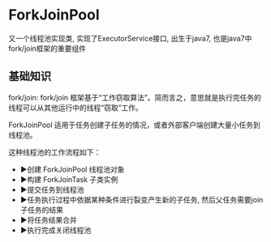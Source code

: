 # ForkJoinPool 
又一个线程池实现类, 实现了ExecutorService接口, 出生于java7, 也是java7中fork/join框架的重要组件

## 基础知识

fork/join: fork/join 框架基于“工作窃取算法”。简而言之，意思就是执行完任务的线程可以从其他运行中的线程“窃取”工作。

ForkJoinPool 适用于任务创建子任务的情况，或者外部客户端创建大量小任务到线程池。

这种线程池的工作流程如下：

- ►创建 ForkJoinPool 线程池对象
- ►构建 ForkJoinTask 子类实例
- ►提交任务到线程池
- ►任务执行过程中依据某种条件进行裂变产生新的子任务, 然后父任务需要join子任务的结果
- ►将任务结果合并
- ►执行完成关闭线程池
 
